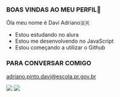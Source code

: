 ### BOAS VINDAS AO MEU PERFIL🥇

Óla meu nome é Davi Adriano🇧🇷

- Estou estudando no alura
- Estou me desenvolvendo no JavaScript
- Estou começando a utilizar o Github

### PARA CONVERSAR COMIGO


adriano.pinto.davi@escola.pr.gov.br

![](https://media1.tenor.com/m/QhEaMm0jBT8AAAAd/reels-funny-memes.gif)
![](https://media.tenor.com/nMCRF_FnRbUAAAAi/man-face.gif)
